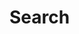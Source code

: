 # Search

<pre hidden>
<div class="ds-paragraph ds-paragraph--md ds-line-height--md ds-search ds-search--md">
  <label class="ds-label ds-label--md ds-font-weight--medium ds-search__label ds-sr-only" for="search-:re4:">
    <span>Search for content</span>
  </label>
  <div class="ds-search__field">
    <div class="ds-search__field ds-search--md">
      <input size="27" class="ds-search__input ds-focus ds-search__input--with-search-button" id="search-:re4:" type="search" name="q" value="">
    </div>
    <button type="submit" class="ds-paragraph ds-paragraph--md ds-line-height--sm ds-btn ds-focus ds-btn--md ds-btn--primary ds-btn--accent ds-search__search-button">
      <svg xmlns="http://www.w3.org/2000/svg" width="1em" height="1em" fill="none" viewBox="0 0 24 24" focusable="false" role="img" aria-labelledby="title-re5" font-size="1.5em"><title id="title-re5">Search</title><path fill="currentColor" fill-rule="evenodd" d="M10.5 3.25a7.25 7.25 0 1 0 4.569 12.88l5.411 5.41a.75.75 0 1 0 1.06-1.06l-5.41-5.411A7.25 7.25 0 0 0 10.5 3.25M4.75 10.5a5.75 5.75 0 1 1 11.5 0 5.75 5.75 0 0 1-11.5 0" clip-rule="evenodd"></path></svg>
      </button>
  </div>
</div>
</pre>
<Story />